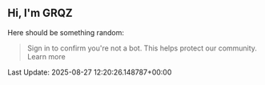 ## Hi, I'm GRQZ
Here should be something random:  
> Sign in to confirm you're not a bot. This helps protect our community. Learn more


Last Update: 2025-08-27 12:20:26.148787+00:00
